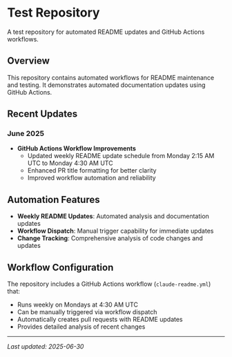 # Test Repository

A test repository for automated README updates and GitHub Actions workflows.

## Overview

This repository contains automated workflows for README maintenance and testing. It demonstrates automated documentation updates using GitHub Actions.

## Recent Updates

### June 2025
- **GitHub Actions Workflow Improvements**
  - Updated weekly README update schedule from Monday 2:15 AM UTC to Monday 4:30 AM UTC
  - Enhanced PR title formatting for better clarity
  - Improved workflow automation and reliability

## Automation Features

- **Weekly README Updates**: Automated analysis and documentation updates
- **Workflow Dispatch**: Manual trigger capability for immediate updates
- **Change Tracking**: Comprehensive analysis of code changes and updates

## Workflow Configuration

The repository includes a GitHub Actions workflow (`claude-readme.yml`) that:
- Runs weekly on Mondays at 4:30 AM UTC
- Can be manually triggered via workflow dispatch
- Automatically creates pull requests with README updates
- Provides detailed analysis of recent changes

---

*Last updated: 2025-06-30*